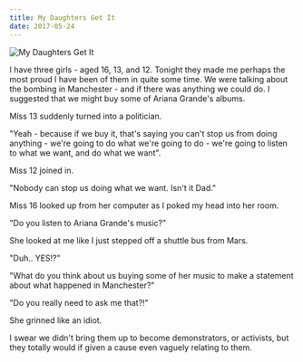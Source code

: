 ```yaml
---
title: My Daughters Get It
date: 2017-05-24
---
```


![My Daughters Get It](https://source.unsplash.com/0gkw_9fy0eQ/1600x900)

I have three girls - aged 16, 13, and 12. Tonight they made me perhaps the most proud I have been of them in quite some time. We were talking about the bombing in Manchester - and if there was anything we could do. I suggested that we might buy some of Ariana Grande's albums.

Miss 13 suddenly turned into a politician.

"Yeah - because if we buy it, that's saying you can't stop us from doing anything - we're going to do what we're going to do - we're going to listen to what we want, and do what we want".

Miss 12 joined in.

"Nobody can stop us doing what we want. Isn't it Dad."

Miss 16 looked up from her computer as I poked my head into her room.

"Do you listen to Ariana Grande's music?"

She looked at me like I just stepped off a shuttle bus from Mars.

"Duh.. YES!?"

"What do you think about us buying some of her music to make a statement about what happened in Manchester?"

"Do you really need to ask me that?!"

She grinned like an idiot.

I swear we didn't bring them up to become demonstrators, or activists, but they totally would if given a cause even vaguely relating to them.